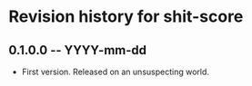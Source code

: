 # Revision history for shit-score

## 0.1.0.0 -- YYYY-mm-dd

* First version. Released on an unsuspecting world.
